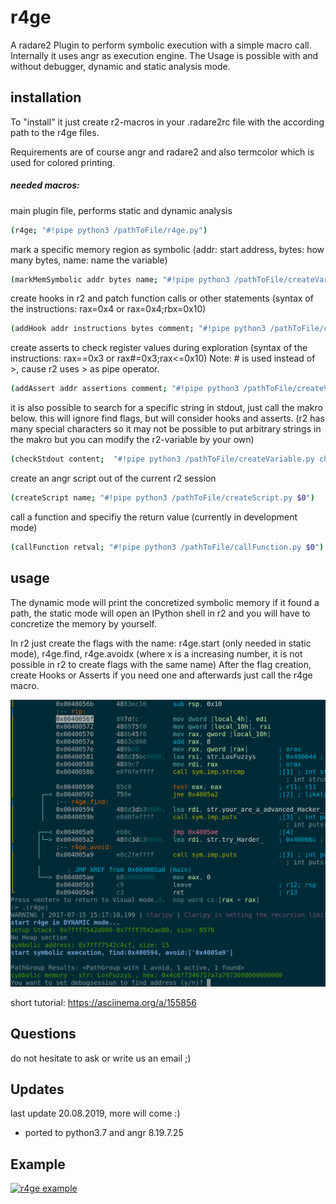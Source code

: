 # r4ge

A radare2 Plugin to perform symbolic execution with a simple 
macro call.
Internally it uses angr as execution engine.
The Usage is possible with and without debugger, dynamic and 
static analysis mode.

## installation
To "install" it just create r2-macros in your .radare2rc file
with the according path to the r4ge files.

Requirements are of course angr and radare2 and also termcolor which is used
for colored printing.

##### needed macros:

main plugin file, performs static and dynamic analysis
```sh
(r4ge; "#!pipe python3 /pathToFile/r4ge.py")
```
mark a specific memory region as symbolic (addr: start address, bytes: how many bytes, name: name
the variable)
```sh
(markMemSymbolic addr bytes name; "#!pipe python3 /pathToFile/createVariable.py symb $0 $1 $2")
```

create hooks in r2 and patch function calls or other statements (syntax of the instructions: rax=0x4
or rax=0x4;rbx=0x10)
```sh
(addHook addr instructions bytes comment; "#!pipe python3 /pathToFile/createVariable.py hook $0 $1 $2 $3")
```

create asserts to check register values during exploration (syntax of the instructions: rax==0x3 or
rax#=0x3;rax<=0x10) Note: # is used instead of >, cause r2 uses > as pipe operator.
```sh
(addAssert addr assertions comment; "#!pipe python3 /pathToFile/createVariable.py assert $0 $1 $2")
```

it is also possible to search for a specific string in stdout, just call the makro below. this will
ignore find flags, but will consider hooks and asserts. (r2 has many special characters so it may not
be possible to put arbitrary strings in the makro but you can modify the r2-variable by your own)
```sh
(checkStdout content;  "#!pipe python3 /pathToFile/createVariable.py checkstdout $0")
```

create an angr script out of the current r2 session
```sh
(createScript name; "#!pipe python3 /pathToFile/createScript.py $0")
```

call a function and specifiy the return value (currently in development mode)
```sh
(callFunction retval; "#!pipe python3 /pathToFile/callFunction.py $0")
```

## usage

The dynamic mode will print the concretized symbolic memory if it found a path, 
the static mode will open an IPython shell in r2 and you will have to concretize the memory
by yourself.

In r2 just create the flags with the name: r4ge.start (only needed in static mode), r4ge.find,
r4ge.avoidx (where x is a increasing number, it is not possible in r2 to create flags with the same
name)
After the flag creation, create Hooks or Asserts if you need one and afterwards just call the r4ge
macro.

![usage image](/doc/usage_image.png)

short tutorial: https://asciinema.org/a/155856

## Questions
do not hesitate to ask or write us an email ;)

## Updates
last update 20.08.2019, more will come :)
- ported to python3.7 and angr 8.19.7.25

## Example

[![r4ge example](https://asciinema.org/a/418791.svg)](https://asciinema.org/a/418791)

